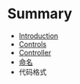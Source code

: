 # Summary

* [Introduction](README.md)
* [Controls](chapter1.md)
* [Controller](controller.md)
* [命名](ming_ming.md)
* 代码格式

